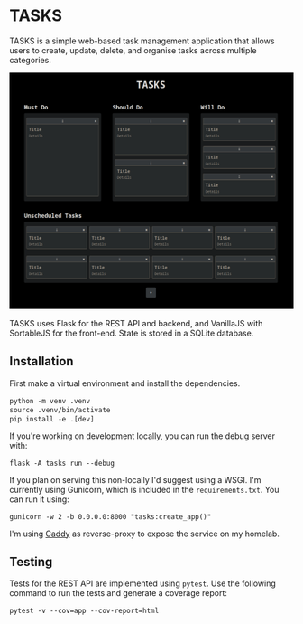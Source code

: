 # TASKS
TASKS is a simple web-based task management application that allows users to
create, update, delete, and organise tasks across multiple categories.

![Demo of application](assets/demo.png)

TASKS uses Flask for the REST API and backend, and VanillaJS with SortableJS
for the front-end. State is stored in a SQLite database.

## Installation
First make a virtual environment and install the dependencies.
```
python -m venv .venv
source .venv/bin/activate
pip install -e .[dev]
```

If you're working on development locally, you can run the debug server with:
```
flask -A tasks run --debug
```

If you plan on serving this non-locally I'd suggest using a WSGI. I'm currently
using Gunicorn, which is included in the `requirements.txt`. You can run it
using:
```
gunicorn -w 2 -b 0.0.0.0:8000 "tasks:create_app()"
```

I'm using [Caddy][1] as reverse-proxy to expose the service on my homelab.

## Testing
Tests for the REST API are implemented using `pytest`. Use the following command
to run the tests and generate a coverage report:
```
pytest -v --cov=app --cov-report=html
```

[1]:https://caddyserver.com/
